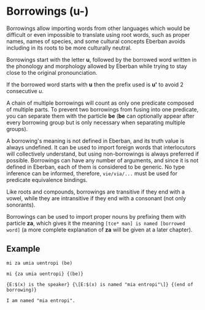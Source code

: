 # Borrowings (u-)

Borrowings allow importing words from other languages which would be
difficult or even impossible to translate using root words, such as proper
names, names of species, and some cultural concepts Eberban avoids including
in its roots to be more culturally neutral.

Borrowings start with the letter __u__, followed by the borrowed word written
in the phonology and morphology allowed by Eberban while trying to stay
close to the original pronounciation.

If the borrowed word starts with __u__ then the prefix used is __u'__ to avoid
2 consecutive _u_.

A chain of multiple borrowings will count as only one predicate composed of
multiple parts. To prevent two borrowings from fusing into one predicate, you
can separate them with the particle __be__ (__be__ can optionally appear after
every borrowing group but is only necessary when separating multiple groups).

A borrowing's meaning is not defined in Eberban, and its truth value is always 
undefined. It can be used to import foreign words that interlocutors will 
collectively understand, but using non-borrowings is always preferred if
possible. Borrowings can have any number of arguments, and since it is not
defined in Eberban, each of them is considered to be generic. No type inference
can be informed, therefore, `vie/via/...` must be used for predicate equivalence
bindings.

Like roots and compounds, borrowings are transitive if they end with a vowel,
while they are intransitive if they end with a consonant (not only sonorants).

Borrowings can be used to import proper nouns by prefixing them with particle
__za__, which gives it the meaning `[tce* man] is named [borrowed word]` (a
more complete explanation of __za__ will be given at a later chapter).

## Example

```gloss
mi za umia uentropi (be)

mi {za umia uentropi} {(be)}

{E:$(x) is the speaker} {\[E:$(x) is named "mia entropi"\]} {(end of borrowing)}

I am named "mia entropi".
```
